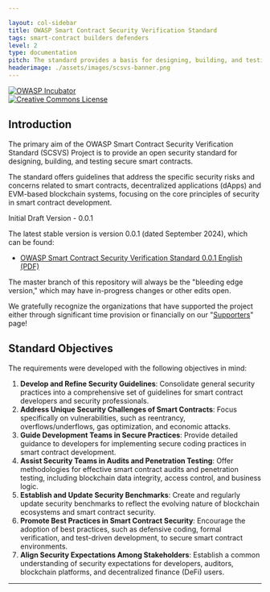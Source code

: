 ```yaml
---

layout: col-sidebar  
title: OWASP Smart Contract Security Verification Standard 
tags: smart-contract builders defenders  
level: 2  
type: documentation  
pitch: The standard provides a basis for designing, building, and testing robust Smart Contracts  
headerimage: ./assets/images/scsvs-banner.png
---
```


[![OWASP Incubator](https://img.shields.io/badge/owasp-incubator-blue.svg)](https://owasp.org/www-project-smart-contract-security-verification-standard)  
[![Creative Commons License](https://img.shields.io/badge/License-CC%20BY--SA%204.0-orange.svg)](https://creativecommons.org/licenses/by-sa/4.0/ "CC BY-SA 4.0")

## Introduction

The primary aim of the OWASP Smart Contract Security Verification Standard (SCSVS) Project is to provide an open security standard for designing, building, and testing secure smart contracts.

The standard offers guidelines that address the specific security risks and concerns related to smart contracts, decentralized applications (dApps) and EVM-based blockchain systems, focusing on the core principles of security in smart contract development.

Initial Draft Version - 0.0.1

The latest stable version is version 0.0.1 (dated September 2024), which can be found:

* [OWASP Smart Contract Security Verification Standard 0.0.1 English (PDF)](https://github.com/OWASP/www-project-smart-contract-security-verification-standard/releases/download/v0.0.1/OWASP_Smart_Contract_Security_Verification_Standard-0.0.1_en.pdf)

The master branch of this repository will always be the "bleeding edge version," which may have in-progress changes or other edits open.

We gratefully recognize the organizations that have supported the project either through significant time provision or financially on our "[Supporters](https://github.com/OWASP/www-project-smart-contract-security-verification-standard/blob/main/SUPPORTERS.md)" page!

## Standard Objectives

The requirements were developed with the following objectives in mind:

1. **Develop and Refine Security Guidelines**: Consolidate general security practices into a comprehensive set of guidelines for smart contract developers and security professionals.
2. **Address Unique Security Challenges of Smart Contracts**: Focus specifically on vulnerabilities, such as reentrancy, overflows/underflows, gas optimization, and economic attacks.
3. **Guide Development Teams in Secure Practices**: Provide detailed guidance to developers for implementing secure coding practices in smart contract development.
4. **Assist Security Teams in Audits and Penetration Testing**: Offer methodologies for effective smart contract audits and penetration testing, including blockchain data integrity, access control, and business logic.
5. **Establish and Update Security Benchmarks**: Create and regularly update security benchmarks to reflect the evolving nature of blockchain ecosystems and smart contract security.
6. **Promote Best Practices in Smart Contract Security**: Encourage the adoption of best practices, such as defensive coding, formal verification, and test-driven development, to secure smart contract environments.
7. **Align Security Expectations Among Stakeholders**: Establish a common understanding of security expectations for developers, auditors, blockchain platforms, and decentralized finance (DeFi) users.

---
